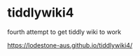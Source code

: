 # tiddlywiki4
fourth attempt to get tiddly wiki to work

https://lodestone-aus.github.io/tiddlywiki4/
